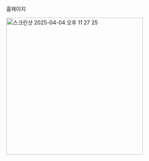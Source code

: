 홈페이지

<img width="362" alt="스크린샷 2025-04-04 오후 11 27 25" src="https://github.com/user-attachments/assets/f9bdf52d-ced7-494e-8d74-c38b1d0aebf7" />
